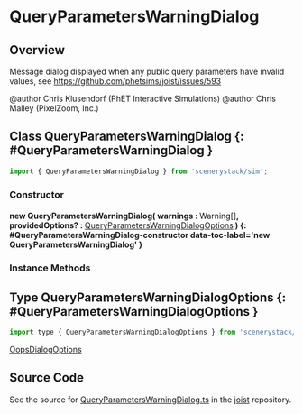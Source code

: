 # QueryParametersWarningDialog

## Overview

Message dialog displayed when any public query parameters have invalid values, see https://github.com/phetsims/joist/issues/593

@author Chris Klusendorf (PhET Interactive Simulations)
@author Chris Malley (PixelZoom, Inc.)

## Class QueryParametersWarningDialog {: #QueryParametersWarningDialog }


```js
import { QueryParametersWarningDialog } from 'scenerystack/sim';
```
### Constructor

#### new QueryParametersWarningDialog( warnings : <span style="font-weight: 400;">Warning[]</span>, providedOptions? : <span style="font-weight: 400;">[QueryParametersWarningDialogOptions](../sim/QueryParametersWarningDialog.md#QueryParametersWarningDialogOptions)</span> ) {: #QueryParametersWarningDialog-constructor data-toc-label='new QueryParametersWarningDialog' }

### Instance Methods





## Type QueryParametersWarningDialogOptions {: #QueryParametersWarningDialogOptions }


```js
import type { QueryParametersWarningDialogOptions } from 'scenerystack/sim';
```


[OopsDialogOptions](../sim/OopsDialog.md#OopsDialogOptions)



## Source Code

See the source for [QueryParametersWarningDialog.ts](https://github.com/phetsims/joist/blob/main/js/QueryParametersWarningDialog.ts) in the [joist](https://github.com/phetsims/joist) repository.
